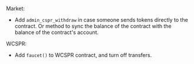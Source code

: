Market:
- Add `admin_cspr_withdraw` in case someone sends tokens directly to the
  contract. Or method to sync the balance of the contract with the balance of
  the contract's account.

WCSPR:
- Add `faucet()` to WCSPR contract, and turn off transfers.
